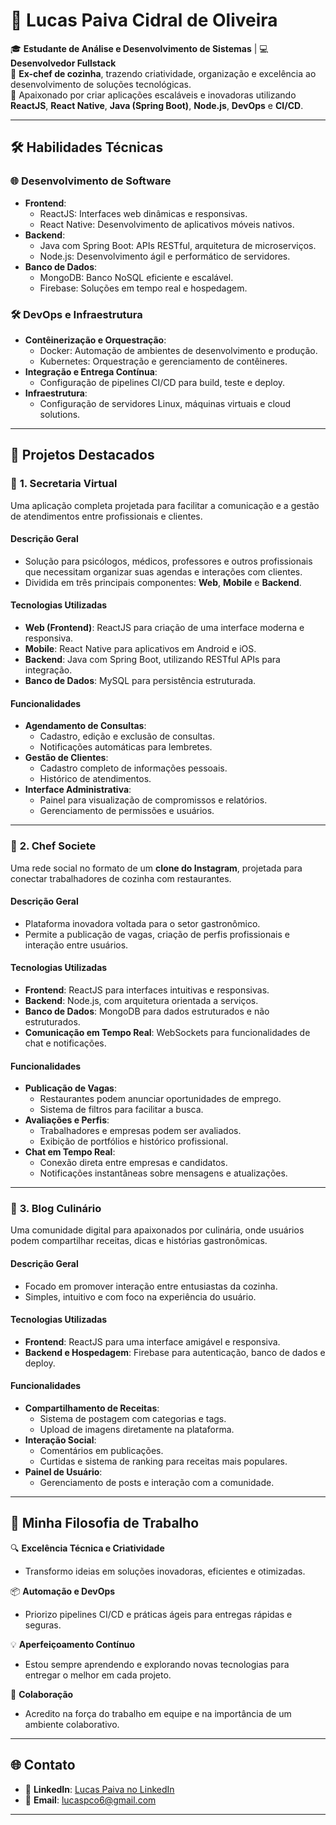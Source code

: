 # 🌟 Lucas Paiva Cidral de Oliveira  

🎓 **Estudante de Análise e Desenvolvimento de Sistemas** | 💻 **Desenvolvedor Fullstack**  
🍴 **Ex-chef de cozinha**, trazendo criatividade, organização e excelência ao desenvolvimento de soluções tecnológicas.  
🚀 Apaixonado por criar aplicações escaláveis e inovadoras utilizando **ReactJS**, **React Native**, **Java (Spring Boot)**, **Node.js**, **DevOps** e **CI/CD**.

---

## 🛠️ **Habilidades Técnicas**

### 🌐 **Desenvolvimento de Software**
- **Frontend**:
  - ReactJS: Interfaces web dinâmicas e responsivas.
  - React Native: Desenvolvimento de aplicativos móveis nativos.
- **Backend**:
  - Java com Spring Boot: APIs RESTful, arquitetura de microserviços.
  - Node.js: Desenvolvimento ágil e performático de servidores.
- **Banco de Dados**:
  - MongoDB: Banco NoSQL eficiente e escalável.
  - Firebase: Soluções em tempo real e hospedagem.

### 🛠️ **DevOps e Infraestrutura**
- **Contêinerização e Orquestração**:
  - Docker: Automação de ambientes de desenvolvimento e produção.
  - Kubernetes: Orquestração e gerenciamento de contêineres.
- **Integração e Entrega Contínua**:
  - Configuração de pipelines CI/CD para build, teste e deploy.
- **Infraestrutura**:
  - Configuração de servidores Linux, máquinas virtuais e cloud solutions.

---

## 🚀 **Projetos Destacados**

### 📌 **1. Secretaria Virtual**
Uma aplicação completa projetada para facilitar a comunicação e a gestão de atendimentos entre profissionais e clientes.

#### **Descrição Geral**
- Solução para psicólogos, médicos, professores e outros profissionais que necessitam organizar suas agendas e interações com clientes.
- Dividida em três principais componentes: **Web**, **Mobile** e **Backend**.

#### **Tecnologias Utilizadas**
- **Web (Frontend)**: ReactJS para criação de uma interface moderna e responsiva.  
- **Mobile**: React Native para aplicativos em Android e iOS.  
- **Backend**: Java com Spring Boot, utilizando RESTful APIs para integração.  
- **Banco de Dados**: MySQL para persistência estruturada.  

#### **Funcionalidades**
- **Agendamento de Consultas**:  
  - Cadastro, edição e exclusão de consultas.  
  - Notificações automáticas para lembretes.  
- **Gestão de Clientes**:  
  - Cadastro completo de informações pessoais.  
  - Histórico de atendimentos.  
- **Interface Administrativa**:  
  - Painel para visualização de compromissos e relatórios.  
  - Gerenciamento de permissões e usuários.  

---

### 📌 **2. Chef Societe**
Uma rede social no formato de um **clone do Instagram**, projetada para conectar trabalhadores de cozinha com restaurantes.

#### **Descrição Geral**
- Plataforma inovadora voltada para o setor gastronômico.  
- Permite a publicação de vagas, criação de perfis profissionais e interação entre usuários.

#### **Tecnologias Utilizadas**
- **Frontend**: ReactJS para interfaces intuitivas e responsivas.  
- **Backend**: Node.js, com arquitetura orientada a serviços.  
- **Banco de Dados**: MongoDB para dados estruturados e não estruturados.  
- **Comunicação em Tempo Real**: WebSockets para funcionalidades de chat e notificações.

#### **Funcionalidades**
- **Publicação de Vagas**:  
  - Restaurantes podem anunciar oportunidades de emprego.  
  - Sistema de filtros para facilitar a busca.  
- **Avaliações e Perfis**:  
  - Trabalhadores e empresas podem ser avaliados.  
  - Exibição de portfólios e histórico profissional.  
- **Chat em Tempo Real**:  
  - Conexão direta entre empresas e candidatos.  
  - Notificações instantâneas sobre mensagens e atualizações.  

---

### 📌 **3. Blog Culinário**
Uma comunidade digital para apaixonados por culinária, onde usuários podem compartilhar receitas, dicas e histórias gastronômicas.

#### **Descrição Geral**
- Focado em promover interação entre entusiastas da cozinha.  
- Simples, intuitivo e com foco na experiência do usuário.

#### **Tecnologias Utilizadas**
- **Frontend**: ReactJS para uma interface amigável e responsiva.  
- **Backend e Hospedagem**: Firebase para autenticação, banco de dados e deploy.  

#### **Funcionalidades**
- **Compartilhamento de Receitas**:  
  - Sistema de postagem com categorias e tags.  
  - Upload de imagens diretamente na plataforma.  
- **Interação Social**:  
  - Comentários em publicações.  
  - Curtidas e sistema de ranking para receitas mais populares.  
- **Painel de Usuário**:  
  - Gerenciamento de posts e interação com a comunidade.  

---

## 🧠 **Minha Filosofia de Trabalho**

🔍 **Excelência Técnica e Criatividade**  
- Transformo ideias em soluções inovadoras, eficientes e otimizadas.  

📦 **Automação e DevOps**  
- Priorizo pipelines CI/CD e práticas ágeis para entregas rápidas e seguras.  

💡 **Aperfeiçoamento Contínuo**  
- Estou sempre aprendendo e explorando novas tecnologias para entregar o melhor em cada projeto.  

🤝 **Colaboração**  
- Acredito na força do trabalho em equipe e na importância de um ambiente colaborativo.  

---

## 🌐 **Contato**

- 💼 **LinkedIn**: [Lucas Paiva no LinkedIn](https://www.linkedin.com/in/lucas-paiva-desenvolvedor/)  
- 📧 **Email**: lucaspco6@gmail.com  

---
